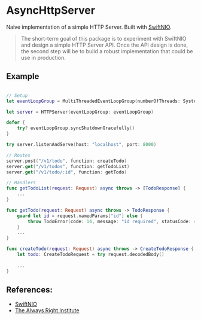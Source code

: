# AsyncHttpServer

Naive implementation of a simple HTTP Server. Built with [SwiftNIO](https://github.com/apple/swift-nio).

> The short-term goal of this package is to experiment with SwiftNIO and design a simple HTTP Server API. Once the API design is done, the second step will be to build a robust implementation that could be use in production. 

## Example

```swift

// Setup
let eventLoopGroup = MultiThreadedEventLoopGroup(numberOfThreads: System.coreCount)

let server = HTTPServer(eventLoopGroup: eventLoopGroup)

defer {
    try? eventLoopGroup.syncShutdownGracefully()
}

try server.listenAndServe(host: "localhost", port: 8000)

// Routes
server.post("/v1/todo", function: createTodo)
server.get("/v1/todos", function: getTodoList)
server.get("/v1/todo/:id", function: getTodo)

// Handlers
func getTodoList(request: Request) async throws -> [TodoResponse] {
    ...
}

func getTodo(request: Request) async throws -> TodoResponse {
    guard let id = request.namedParams["id"] else {
        throw TodoError(code: 14, message: "id required", statusCode: 400)
    }
    ...
}

func createTodo(request: Request) async throws -> CreateTodoResponse {
    let todo: CreateTodoRequest = try request.decodedBody()
    
    ...
}
```

## References:
- [SwiftNIO](https://github.com/apple/swift-nio)
- [The Always Right Institute](https://www.alwaysrightinstitute.com/microexpress-nio2/)
